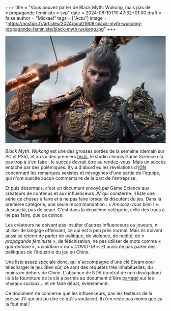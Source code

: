 +++
title = "Vous pouvez parler de Black Myth: Wukong, mais pas de « propagande féministe » svp"
date = 2024-08-19T10:47:32+01:00
draft = false
author = "Mickael"
tags = ["Actu"]
image = "https://nostick.fr/articles/2024/aout/1908-black-myth-wukomg-propagande-feministe/black-myth-wukong.jpg"
+++

![Black Myth: Wukong](black-myth-wukong.jpg "Soyez sympa avec le gouvernement chinois aussi.")

*Black Myth: Wukong* est une des grosses sorties de la semaine (demain sur PC et PS5), et au vu des premiers [tests](https://opencritic.com/game/17160/black-myth-wukong), le studio chinois Game Science n'a pas trop à s'en faire : le succès devrait être au rendez-vous. Mais un succès entaché par des polémiques. Il y a d'abord eu les révélations d'*[IGN](https://www.ign.com/articles/how-black-myth-wukong-developers-history-of-sexism-is-complicating-its-journey-to-the-west)* concernant les remarques sexistes et misogynes d'une partie de l'équipe, qui n'ont suscité aucun commentaire de la part de l'entreprise.

Et puis désormais, c'est un document envoyé par Game Science aux créateurs de contenus et aux influenceurs JV qui consterne. Il liste une série de choses à faire et à ne pas faire lorsqu'ils discutent du jeu. Dans la première catégorie, une seule recommandation : « *Amusez-vous bien !* ». Jusque là, pas de souci. C'est dans la deuxième catégorie, celle des trucs à ne pas faire, que ça coince.

Les créateurs ne doivent pas insulter d'autres influenceurs ou joueurs, ni utiliser de langage offensant, ce qui est à peu près normal. Mais ils doivent aussi se retenir de parler de politique, de violence, de nudité, de « *propagande féministe* », de fétichisation, ne pas utiliser de mots comme « *quarantaine* », « *isolation* » ou « *COVID-19* ». Et aussi ne pas parler des politiques de l'industrie du jeu en Chine.

Une liste assez spéciale donc, qui s'accompagne d'une clé Steam pour télécharger le jeu. Bien sûr, ce sont des requêtes très inhabituelles, du moins en dehors de Chine. L'absence de NDA (contrat de non divulgation) lié à la fourniture de la clé a permis au document d'être [partagé](https://x.com/PaulTassi/status/1825193786273681489) sur les réseaux sociaux… et de faire débat, évidemment.

Ce document ne concerne que les influenceurs, pas les testeurs de la presse JV qui ont pu dire ce qu'ils voulaient. Il n'en reste pas moins que ça la fout mal !

